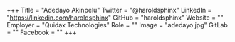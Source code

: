 +++
Title = "Adedayo Akinpelu"
Twitter = "@haroldsphinx"
LinkedIn = "https://linkedin.com/haroldsphinx"
GitHub = "haroldsphinx"
Website = ""
Employer = "Quidax Technologies"
Role = ""
Image = "adedayo.jpg"
GitLab = ""
Facebook = ""
+++
